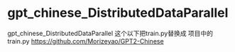 # gpt_chinese_DistributedDataParallel
gpt_chinese_DistributedDataParallel
这个以下把train.py替换成 项目中的train.py
https://github.com/Morizeyao/GPT2-Chinese
